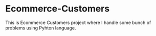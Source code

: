 # Ecommerce-Customers
This is Ecommerce Customers project where I handle some bunch of problems using Pyhton language.

